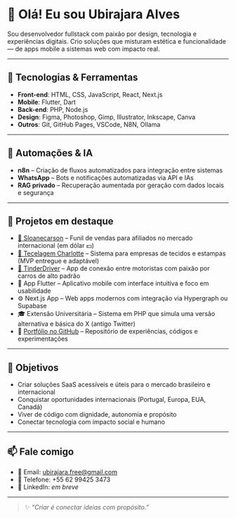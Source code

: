 # 👋 Olá! Eu sou Ubirajara Alves

Sou desenvolvedor fullstack com paixão por design, tecnologia e experiências digitais. Crio soluções que misturam estética e funcionalidade — de apps mobile a sistemas web com impacto real.

---

## 🚀 Tecnologias & Ferramentas

- **Front-end**: HTML, CSS, JavaScript, React, Next.js
- **Mobile**: Flutter, Dart
- **Back-end**: PHP, Node.js
- **Design**: Figma, Photoshop, Gimp, Illustrator, Inkscape, Canva
- **Outros**: Git, GitHub Pages, VSCode, N8N, Ollama

---

## 🤖 Automações & IA

- **n8n** – Criação de fluxos automatizados para integração entre sistemas
- **WhatsApp** – Bots e notificações automatizadas via API e IAs
- **RAG privado** – Recuperação aumentada por geração com dados locais e segurança

---

## 💼 Projetos em destaque

- [🌿 Sloanecarson](https://sloanecarson.com) – Funil de vendas para afiliados no mercado internacional (em dólar 💵)
- [🧵 Tecelagem Charlotte](https://tecelagem-charlotte.vercel.app) – Sistema para empresas de tecidos e estampas (MVP entregue e adaptável)
- [🚗 TinderDriver](https://tinderdriver-wendel.vercel.app) – App de conexão entre motoristas com paixão por carros de alto padrão
- 📱 App Flutter – Aplicativo mobile com interface intuitiva e foco em usabilidade
- ⚙️ Next.js App – Web apps modernos com integração via Hypergraph ou Supabase
- 🎓 Extensão Universitária – Sistema em PHP que simula uma versão alternativa e básica do X (antigo Twitter)
- 🧠 [Portfólio no GitHub](https://github.com/ubirajarafree) – Repositório de experiências, códigos e experimentações

---

## 🎯 Objetivos

- Criar soluções SaaS acessíveis e úteis para o mercado brasileiro e internacional
- Conquistar oportunidades internacionais (Portugal, Europa, EUA, Canadá)
- Viver de código com dignidade, autonomia e propósito
- Conectar tecnologia com impacto social e humano

---

## 📫 Fale comigo

- 📧 Email: ubirajara.free@gmail.com  
- 📱 Telefone: +55 62 99425 3473  
- 🔗 LinkedIn: *em breve*

---

> ✨ *“Criar é conectar ideias com propósito.”*  
